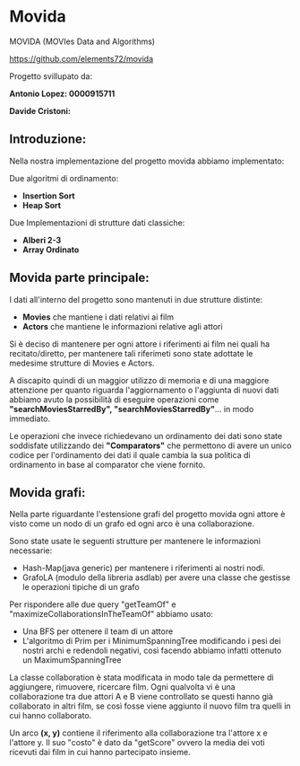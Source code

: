 # Movida
MOVIDA (MOVIes Data and Algorithms)

https://github.com/elements72/movida

Progetto svillupato da:

**Antonio Lopez: 0000915711**

**Davide Cristoni:**

## Introduzione:

Nella nostra implementazione del progetto movida abbiamo implementato:

Due algoritmi di ordinamento:
* **Insertion Sort**
* **Heap Sort** 

Due Implementazioni di strutture dati classiche:
* **Alberi 2-3**
* **Array Ordinato**


## Movida parte principale:  
I dati all'interno del progetto sono mantenuti in due strutture distinte:
* **Movies** che mantiene i dati relativi ai film
* **Actors** che mantiene le informazioni relative agli attori

Si è deciso di mantenere per ogni attore i riferimenti ai film nei quali ha recitato/diretto,
per mantenere tali riferimeti sono state adottate le medesime    strutture di Movies e Actors. 

A discapito quindi di un maggior utilizzo di memoria e di una maggiore attenzione per quanto riguarda l'aggiornamento o l'aggiunta di nuovi dati abbiamo avuto 
la possibilità di eseguire operazioni come **"searchMoviesStarredBy", "searchMoviesStarredBy"**... in modo immediato.

Le operazioni che invece richiedevano un ordinamento dei dati sono state soddisfate utilizzando dei **"Comparators"** che permettono di avere un unico codice per 
l'ordinamento dei dati il quale cambia la sua politica di ordinamento in base al comparator che viene fornito. 


## Movida grafi:

Nella parte riguardante l'estensione grafi del progetto movida ogni attore è visto come un nodo di un grafo ed ogni arco è una collaborazione.

Sono state usate le seguenti strutture per mantenere le informazioni necessarie:
* Hash-Map(java generic) per mantenere i riferimenti ai nostri nodi.
* GrafoLA (modulo della libreria asdlab) per avere una classe che gestisse le operazioni tipiche di un grafo

Per rispondere alle due query "getTeamOf" e "maximizeCollaborationsInTheTeamOf" abbiamo usato:
* Una BFS per ottenere il team di un attore
* L'algoritmo di Prim per i MinimumSpanningTree modificando i pesi dei nostri archi e redendoli negativi,
così facendo abbiamo infatti ottenuto un MaximumSpanningTree

La classe collaboration è stata modificata in modo tale da permettere di aggiungere, rimuovere, ricercare film.
Ogni qualvolta vi è una collaborazione tra due attori A e B viene controllato se questi hanno già collaborato in altri film,
 se così fosse viene aggiunto il nuovo film tra quelli in cui hanno collaborato.

Un arco **(x, y)** contiene il riferimento alla collaborazione tra l'attore x e l'attore y.
Il suo "costo" è dato da "getScore" ovvero la media dei voti ricevuti dai film in cui hanno partecipato insieme. 
